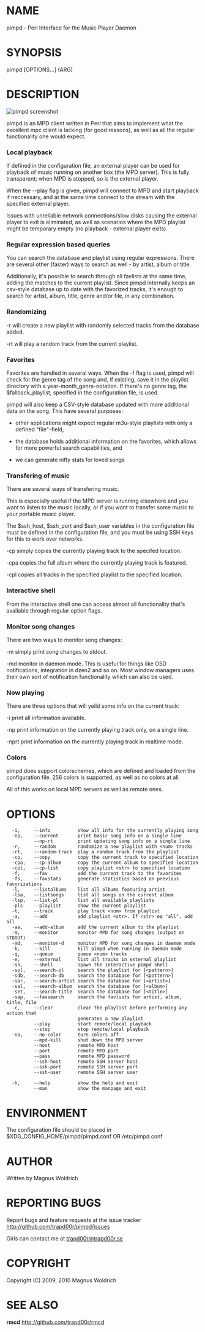 # NAME

  pimpd - Perl Interface for the Music Player Daemon

# SYNOPSIS

  pimpd [OPTIONS...] (ARG)

# DESCRIPTION

  ![pimpd screenshot](http://github.com/trapd00r/pimpd/raw/master/docs/screenshot.png "pimpd screenshot")

pimpd is an MPD client written in Perl that aims to implement what the
excellent mpc client is lacking (for good reasons), as well as all the
regular functionality one would expect.

### Local playback

  If defined in the configuration file, an external player can be used for
  playback of music running on another box (the MPD server). This is fully
  transparent; when MPD is stopped, so is the external player.

  When the --play flag is given, pimpd will connect to MPD and start playback
  if neccessary, and at the same time connect to the stream with the specified
  external player.

  Issues with unreliable network connections/slow disks causing the external
  player to exit is eliminated, as well as scenarios where the MPD playlist
  might be temporary empty (no playback - external player exits).

### Regular expression based queries

  You can search the database and playlist using regular expressions. There are
  several other (faster) ways to search as well - by artist, album or title.

  Additionally, it's possible to search through all favlists at the same time,
  adding the matches to the current playlist. Since pimpd internally keeps an
  csv-style database up to date with the favorized tracks, it's enough to search
  for artist, album, title, genre and/or file, in any combination.

### Randomizing

  -r will create a new playlist with <num> randomly selected tracks from the
     database added.

  -rt will play a random track from the current playlist.

### Favorites

  Favorites are handled in several ways. When the -f flag is used, pimpd will
  check for the genre tag of the song and, if existing, save it in the playlist
  directory with a year-month_genre-notation.
  If there's no genre tag, the $fallback_playlist, specified in the
  configuration file, is used.

  pimpd will also keep a CSV-style database updated with more additional data on
  the song. This have several purposes:

  * other applications might expect regular m3u-style playlists with only a
    defined "file"-field,

  * the database holds additional information on the favorites, which allows for
    more powerful search capabilities, and

  * we can generate nifty stats for loved songs

### Transfering of music

  There are several ways of transfering music.

  This is especially useful if the MPD server is running elsewhere and you want
  to listen to the music locally, or if you want to transfer some music to your
  portable music player.

  The $ssh_host, $ssh_port and $ssh_user variables in the configuration file
  must be defined in the configuration file, and you must be using SSH keys for
  this to work over networks.

  -cp  simply copies the currently playing track to the specifed location.

  -cpa copies the full album where the currently playing track is featured.

  -cpl copies all tracks in the specified playlist to the specified location.

### Interactive shell

  From the interactive shell one can access almost all functionality that's
  available through regular option flags.

### Monitor song changes

  There are two ways to monitor song changes:

  -m  simply print song changes to stdout.

  -md monitor in daemon mode. This is useful for things like OSD notifications,
      integration in dzen2 and so on. Most window managers uses their own sort
      of notification functionality which can also be used.

### Now playing

  There are three options that will yeild some info on the current track:

  -i     print all information available.

  -np    print information on the currently playing track only, on a single line.

  -nprt  print information on the currently playing track in realtime mode.

### Colors

  pimpd does support colorschemes, which are defined and loaded from the
  configuration file. 256 colors is supported, as well as no colors at all.

  All of this works on local MPD servers as well as remote ones.

# OPTIONS

      -i,     --info          show all info for the currently playing song
      -np,    --current       print basic song info on a single line
              --np-rt         print updating song info on a single line
      -r,     --random        randomize a new playlist with <num> tracks
      -rt,    --random-track  play a random track from the playlist
      -cp,    --copy          copy the current track to specified location
      -cpa,   --cp-album      copy the current album to specified location
      -cpl,   --cp-list       copy playlist <str> to specified location
      -f,     --fav           add the current track to the favorites
      -fs,    --favstats      generate statistics based on previous favorizations
      -l,     --listalbums    list all albums featuring artist
      -lsa,   --listsongs     list all songs on the current album
      -lsp,   --list-pl       list all available playlists
      -pls    --playlist      show the current playlist
      -t,     --track         play track <num> from playlist
      -a,     --add           add playlist <str>. If <str> eq "all", add all
      -aa,    --add-album     add the current album to the playlist
      -m,     --monitor       monitor MPD for song changes (output on STDOUT)
      -md,    --monitor-d     monitor MPD for song changes in daemon mode
      -k,     --kill          kill pimpd when running in daemon mode
      -q,     --queue         queue <num> tracks
      -e,     --external      list all tracks in external playlist
      -sh,    --shell         spawn the interactive pimpd shell
      -spl,   --search-pl     search the playlist for [<pattern>]
      -sdb,   --search-db     search the database for [<pattern>]
      -sar,   --search-artist search the database for [<artist>]
      -sal,   --search-album  search the database for [<album>]
      -set,   --search-title  search the database for [<title>]
      -sap,   --favsearch     search the favlists for artist, album, title, file
      -c,     --clear         clear the playlist before performing any action that
                              generates a new playlist
              --play          start remote/local playback
              --stop          stop remote/local playback
      -no,    --no-color      turn colors off
              --mpd-kill      shut down the MPD server
              --host          remote MPD host
              --port          remote MPD port
              --pass          remote MPD password
              --ssh-host      remote SSH server host
              --ssh-port      remote SSH server port
              --ssh-user      remote SSH server user

      -h,     --help          show the help and exit
              --man           show the manpage and exit

# ENVIRONMENT

The configuration file should be placed in $XDG_CONFIG_HOME/pimpd/pimpd.conf OR
/etc/pimpd.conf

# AUTHOR

Written by Magnus Woldrich

# REPORTING BUGS

Report bugs and feature requests at the issue tracker
<http://github.com/trapd00r/pimpd/issues>

Girls can contact me at <trapd00r@trapd00r.se>

# COPYRIGHT

Copyright (C) 2009, 2010 Magnus Woldrich

# SEE ALSO

__rmcd__  <http://github.com/trapd00r/rmcd>
